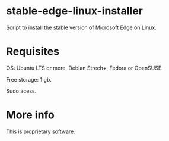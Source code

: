 # stable-edge-linux-installer
Script to install the stable version of Microsoft Edge on Linux.


# Requisites

OS: Ubuntu LTS or more, Debian Strech+, Fedora or OpenSUSE.

Free storage: 1 gb.

Sudo acess.


# More info

This is proprietary software. 
